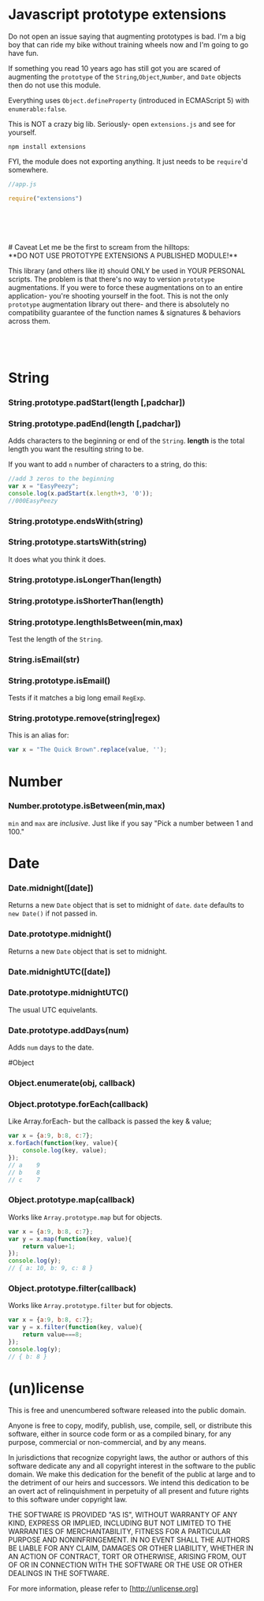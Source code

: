 Javascript prototype extensions
===============================

Do not open an issue saying that augmenting prototypes is bad. I'm a big boy that
can ride my bike without training wheels now and I'm going to go have fun.

If something you read 10 years ago has still got you are scared of augmenting the
`prototype` of the `String`,`Object`,`Number`, and `Date` objects then do not use
this module.

Everything uses `Object.defineProperty` (introduced in ECMAScript 5) with
`enumerable:false`.

This is NOT a crazy big lib. Seriously- open `extensions.js` and see for yourself.

```
npm install extensions
```

FYI, the module does not exporting anything. It just needs to be `require`'d somewhere.
```javascript
//app.js

require("extensions")

```
<br>
<br>
<br>
<br>
# Caveat
Let me be the first to scream from the hilltops:<br>
**DO NOT USE PROTOTYPE EXTENSIONS A PUBLISHED MODULE!**

This library (and others like it) should ONLY be used in YOUR PERSONAL scripts. The 
problem is that there's no way to version `prototype` augmentations. If you were to 
force these augmentations on to an entire application- you're shooting yourself in 
the foot. This is not the only `prototype` augmentation library out there- and there 
is absolutely no compatibility guarantee of the function names & signatures & behaviors 
across them.
<br>
<br>
<br>
<br>
# String
### String.prototype.padStart(length [,padchar])
### String.prototype.padEnd(length [,padchar])
Adds characters to the beginning or end of the `String`.
**length** is the total length you want the resulting string to be.

If you want to add `n` number of characters to a string, do this:
```javascript
//add 3 zeros to the beginning
var x = "EasyPeezy";
console.log(x.padStart(x.length+3, '0'));
//000EasyPeezy
```
### String.prototype.endsWith(string)
### String.prototype.startsWith(string)
It does what you think it does.

### String.prototype.isLongerThan(length)
### String.prototype.isShorterThan(length)
### String.prototype.lengthIsBetween(min,max)
Test the length of the `String`.

### String.isEmail(str)
### String.prototype.isEmail()
Tests if it matches a big long email `RegExp`.

### String.prototype.remove(string|regex)
This is an alias for:
```javascript
var x = "The Quick Brown".replace(value, '');
```

# Number
### Number.prototype.isBetween(min,max)
`min` and `max` are _inclusive_. Just like if you say "Pick a number between 1 and 100."

# Date
### Date.midnight([date])
Returns a new `Date` object that is set to midnight of `date`.
`date` defaults to `new Date()` if not passed in.

### Date.prototype.midnight()
Returns a new `Date` object that is set to midnight.

### Date.midnightUTC([date])
### Date.prototype.midnightUTC()
The usual UTC equivelants.

### Date.prototype.addDays(num)
Adds `num` days to the date.


#Object
### Object.enumerate(obj, callback)
### Object.prototype.forEach(callback)
Like Array.forEach- but the callback is passed the key & value;
```javascript
var x = {a:9, b:8, c:7};
x.forEach(function(key, value){
	console.log(key, value);
});
// a	9
// b	8
// c	7
```

### Object.prototype.map(callback)
Works like `Array.prototype.map` but for objects.
```javascript
var x = {a:9, b:8, c:7};
var y = x.map(function(key, value){
	return value+1;
});
console.log(y);
// { a: 10, b: 9, c: 8 }
```
### Object.prototype.filter(callback)
Works like `Array.prototype.filter` but for objects.
```javascript
var x = {a:9, b:8, c:7};
var y = x.filter(function(key, value){
	return value===8;
});
console.log(y);
// { b: 8 }
```

(un)license
===========

This is free and unencumbered software released into the public domain.

Anyone is free to copy, modify, publish, use, compile, sell, or
distribute this software, either in source code form or as a compiled
binary, for any purpose, commercial or non-commercial, and by any
means.

In jurisdictions that recognize copyright laws, the author or authors
of this software dedicate any and all copyright interest in the
software to the public domain. We make this dedication for the benefit
of the public at large and to the detriment of our heirs and
successors. We intend this dedication to be an overt act of
relinquishment in perpetuity of all present and future rights to this
software under copyright law.

THE SOFTWARE IS PROVIDED "AS IS", WITHOUT WARRANTY OF ANY KIND,
EXPRESS OR IMPLIED, INCLUDING BUT NOT LIMITED TO THE WARRANTIES OF
MERCHANTABILITY, FITNESS FOR A PARTICULAR PURPOSE AND NONINFRINGEMENT.
IN NO EVENT SHALL THE AUTHORS BE LIABLE FOR ANY CLAIM, DAMAGES OR
OTHER LIABILITY, WHETHER IN AN ACTION OF CONTRACT, TORT OR OTHERWISE,
ARISING FROM, OUT OF OR IN CONNECTION WITH THE SOFTWARE OR THE USE OR
OTHER DEALINGS IN THE SOFTWARE.

For more information, please refer to [http://unlicense.org]
